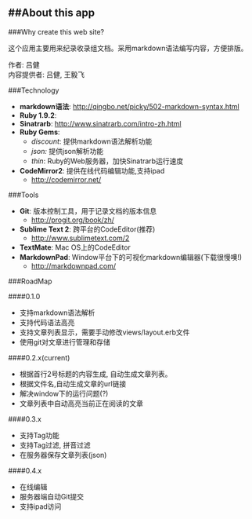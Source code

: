 ##About this app
---	

###Why create this web site?	

这个应用主要用来纪录收录组文档。采用markdown语法编写内容，方便排版。	

作者: 吕健  
内容提供者: 吕健, 王毅飞  


###Technology	

* __markdown语法__: <http://qingbo.net/picky/502-markdown-syntax.html>
* __Ruby 1.9.2__: 
* __Sinatrarb__: <http://www.sinatrarb.com/intro-zh.html>
* __Ruby Gems__:
	* _discount_: 提供markdown语法解析功能
	* _json:_ 提供json解析功能
	* _thin_: Ruby的Web服务器，加快Sinatrarb运行速度	
* __CodeMirror2__: 提供在线代码编辑功能,支持ipad
	* <http://codemirror.net/>

###Tools	

* __Git__: 版本控制工具，用于记录文档的版本信息
	* <http://progit.org/book/zh/>
* __Sublime Text 2__: 跨平台的CodeEditor(推荐)
	* <http://www.sublimetext.com/2>
* __TextMate__: Mac OS上的CodeEditor
* __MarkdownPad__: Window平台下的可视化markdown编辑器(下载很慢噢!)
	* <http://markdownpad.com/>


###RoadMap

####0.1.0 

* 支持markdown语法解析
* 支持代码语法高亮
* 支持文章列表显示，需要手动修改views/layout.erb文件
* 使用git对文章进行管理和存储

####0.2.x(current)

* 根据首行2号标题的内容生成, 自动生成文章列表。
* 根据文件名,自动生成文章的url链接
* 解决window下的运行问题(?)
* 文章列表中自动高亮当前正在阅读的文章

####0.3.x

* 支持Tag功能
* 支持Tag过滤, 拼音过滤
* 在服务器保存文章列表(json)

####0.4.x	

* 在线编辑
* 服务器端自动Git提交
* 支持ipad访问

